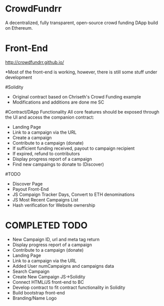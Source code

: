 # CrowdFundrr
A decentralized, fully transparent, open-source crowd funding DApp build on Ethereum.

# Front-End
http://crowdfundrr.github.io/

*Most of the front-end is working, however, there is still some stuff under development

#Solidity
- Original contract based on Chriseth's Crowd Funding example
- Modifications and additions are done me SC

#Contract/DApp Functionality
All core features should be exposed through the UI and access the companion contract:
- Landing Page
- Link to a campaign via the URL
- Create a campaign
- Contribute to a campaign (donate)
- If sufficient funding received, payout to campaign recipient
- If expired, refund to contributors
- Display progress report of a campaign
- Find new campaings to donate to (Discover)

#TODO
- Discover Page
- Payout Front-End
- JS Compaign Tracker Days, Convert to ETH denominations
- JS Most Recent Campaigns List
- Hash verification for Website ownership

# COMPLETED TODO
- New Campaign ID, url and meta tag return
- Display progress report of a campaign
- Contribute to a campaign (donate)
- Landing Page
- Link to a campaign via the URL
- Added User numCampaigns and campaigns data
- Search Campaign
- Create New Campaign JS->Solidity
- Connect HTML/JS front-end to BC
- Develop contract to fit contract functionality in Solidity
- Build bootstrap front-end
- Branding/Name Logo
